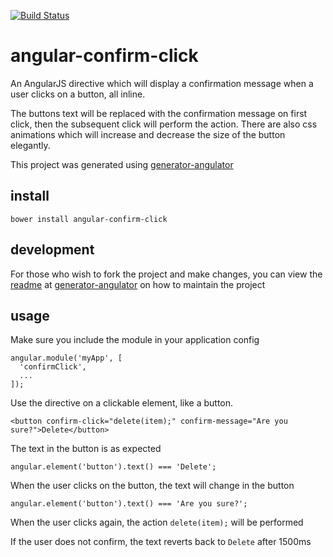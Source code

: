 [![Build Status](https://travis-ci.org/DiUS/angular-confirm-click.svg?branch=master)](https://travis-ci.org/DiUS/angular-confirm-click)

angular-confirm-click
=====================

An AngularJS directive which will display a confirmation message when a user clicks on a button, all inline.

The buttons text will be replaced with the confirmation message on first click, then the subsequent click will 
perform the action. There are also css animations which will increase and decrease the size of the button elegantly.

This project was generated using [generator-angulator](https://github.com/azzamallow/generator-angulator)

install
-------

```
bower install angular-confirm-click
```

development
-----------

For those who wish to fork the project and make changes, you can view the [readme](https://github.com/azzamallow/generator-angulator/blob/master/README.md#develop-and-maintain-your-component) at [generator-angulator](https://github.com/azzamallow/generator-angulator) on how to maintain the project

usage
-----

Make sure you include the module in your application config

```
angular.module('myApp', [
  'confirmClick',
  ...
]);
```

Use the directive on a clickable element, like a button.

```
<button confirm-click="delete(item);" confirm-message="Are you sure?">Delete</button>
```

The text in the button is as expected
```
angular.element('button').text() === 'Delete';
```

When the user clicks on the button, the text will change in the button

```
angular.element('button').text() === 'Are you sure?';
```

When the user clicks again, the action `delete(item);` will be performed

If the user does not confirm, the text reverts back to `Delete` after 1500ms 
